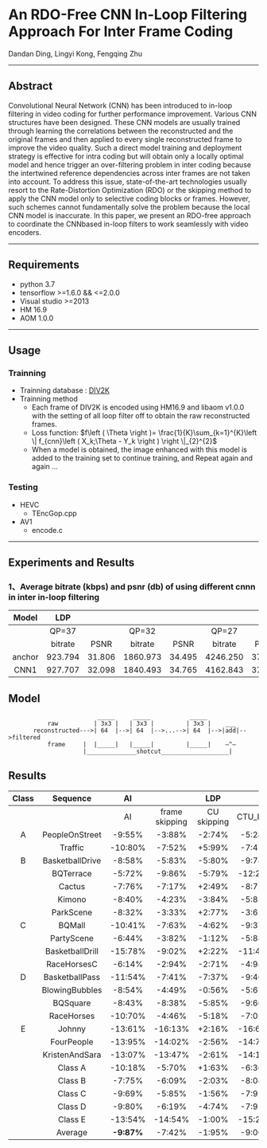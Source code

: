 # An RDO-Free CNN In-Loop Filtering Approach For Inter Frame Coding
Dandan Ding, Lingyi Kong, Fengqing Zhu<br>

---

## Abstract
Convolutional Neural Network (CNN) has been introduced
to in-loop filtering in video coding for further performance
improvement. Various CNN structures have been designed. These
CNN models are usually trained through learning the correlations
between the reconstructed and the original frames and then applied
to every single reconstructed frame to improve the video quality.
Such a direct model training and deployment strategy is effective
for intra coding but will obtain only a locally optimal model and
hence trigger an over-filtering problem in inter coding because
the intertwined reference dependencies across inter frames are not
taken into account. To address this issue, state-of-the-art technologies
usually resort to the Rate-Distortion Optimization (RDO) or the
skipping method to apply the CNN model only to selective coding
blocks or frames. However, such schemes cannot fundamentally solve
the problem because the local CNN model is inaccurate. In this
paper, we present an RDO-free approach to coordinate the CNNbased
in-loop filters to work seamlessly with video encoders. 

---

## Requirements
+ python 3.7
+ tensorflow >=1.6.0 && <=2.0.0
+ Visual studio >=2013
+ HM 16.9
+ AOM 1.0.0

---

## Usage
### Trainning 
+ Trainning database : [DIV2K](https://data.vision.ee.ethz.ch/cvl/DIV2K/)
+ Trainning method
  +  Each frame of DIV2K is encoded using HM16.9 and libaom v1.0.0 with the setting of all loop filter off to obtain the raw reconstructed frames.
  +  Loss function: $f\left ( \Theta  \right )= \frac{1}{K}\sum_{k=1}^{K}\left \| f_{cnn}\left ( X_k;\Theta - Y_k \right ) \right \|_{2}^{2}$
  +  When a model is obtained, the image enhanced with this model is added to the training set to continue training, and Repeat again and again ...
### Testing 
+ HEVC
  + TEncGop.cpp
+ AV1
  + encode.c

---

## Experiments and Results

### 1、Average bitrate (kbps) and psnr (db) of using different cnnn in inter in-loop filtering

|Model|LDP||||||||RA||||||||
|:---:|:---------:|:----:|:-----------------------:|:---------------------:|:--------:|:-------:|:--------:|:--------:|:--------:|:--------:|:--------:|:--------:|:--------:|:--------:|:--------:|:--------:|
||QP=37||QP=32||QP=27||QP=22||QP=37||QP=32||QP=27||QP=22||
||bitrate|PSNR|bitrate|PSNR|bitrate|PSNR|bitrate|PSNR|bitrate|PSNR|bitrate|PSNR|bitrate|PSNR|bitrate|PSNR|
|anchor|923.794|31.806|1860.973|34.495|4246.250|37.278|12540.883|40.295|951.230|32.317|1823.547|34.900|3816.174|37.522|9841.134|40.190|
|CNN1|927.707|32.098|1840.493|34.765|4162.843|37.511|12442.042|40.496|945.974|32.731|1792.072|35.249|3743.491|37.794|9706.375|40.385|




## Model
                             _____     _____           _____
               raw          | 3x3 |   | 3x3 |         | 3x3 |    ___
           reconstructed--->| 64  |-->| 64  |-->...-->| 64  |-->|add|-->filtered
               frame     |  |_____|   |_____|         |_____|    —^—
                         |______________shotcut___________________|
## Results

|Class|Sequence|AI||LDP||||RA|||
|:---:|:---------:|:----:|:-----------------------:|:---------------------:|:--------:|:-------:|:--------:|:--------:|:---------:|:--------:|
|||AI|frame skipping|CU skipping|CTU_RDO|propsed|fram skipping|CU skipping|CTU_RDO|propsed|
|A|PeopleOnStreet|-9:55%|-3:88%|-2:74%|-5:24%|-6:50%|-3:24%|-6:53%|-7:21%|-8:14%|
||Traffic|-10:80%|-7:52%|+5:99%|-7:47%|-8:90%|-7:38%|-6:37%|-9:54%|-10:99%|
|B|BasketballDrive|-8:58%|-5:83%|-5:80%|-9:78%|-9:82%|-3:36%|-6:35%|-8:13%|-8:70%|
||BQTerrace|-5:72%|-9:86%|-5:79%|-12:27%|-10:77%|-8:65%|-9:30%|-12:27%|-11:67%|
||Cactus|-7:76%|-7:17%|+2:49%|-8:72%|-8:46%|-6:07%|-6:45%|-10:14%|-9:80%|
||Kimono|-8:40%|-4:23%|-3:84%|-5:82%|-6:43%|-2:16%|-5:41%|-5:74%|-6:08%|
||ParkScene|-8:32%|-3:33%|+2:77%|-3:62%|-4:67%|-3:55%|-4:46%|-6:28%|-7:28%|
|C|BQMall|-10:41%|-7:63%|-4:62%|-9:37%|-10:48%|-6:27%|-7:51%|-9:65%|-10:69%|
||PartyScene|-6:44%|-3:82%|-1:12%|-5:88%|-5:96%|-3:05%|-3:74%|-5:98%|-6:40%|
||BasketballDrill|-15:78%|-9:02%|+2:22%|-11:45%|-11:75%|-7:62%|-4:75%|-11:17%|-11:96%|
||RaceHorsesC|-6:14%|-2:94%|-2:71%|-4:98%|-4:90%|-2:18%|-4:86%|-5:80%|-5:84%|
|D|BasketballPass|-11:54%|-7:41%|-7:37%|-9:46%|-10:69%|-5:76%|-8:00%|-8:94%|-10:24%|
||BlowingBubbles|-8:54%|-4:49%|-0:56%|-5:67%|-6:07%|-3:53%|-4:14%|-6:36%|-7:39%|
||BQSquare|-8:43%|-8:38%|-5:85%|-9:66%|-11:09%|-6:65%|-6:57%|-8:43%|-9:59%|
||RaceHorses|-10:70%|-4:46%|-5:18%|-7:02%|-7:98%|-3:13%|-7:21%|-7:87%|-8:45%|
|E|Johnny|-13:61%|-16:13%|+2:16%|-16:68%|-17:95%|-12:59%|-10:85%|-14:64%|-16:88%|
||FourPeople|-13:95%|-14:02%|-2:56%|-14:79%|-15:47%|-12:85%|-12:23%|-14:96%|-16:38%|
||KristenAndSara|-13:07%|-13:47%|-2:61%|-14:14%|-15:20%|-11:51%|-11:70%|-13:76%|-15:64%|
||Class A|-10:18%|-5:70%|+1:63%|-6:36%|-7:70%|-5:31%|-6:45%|-8:37%|-9:56%|
||Class B|-7:75%|-6:09%|-2:03%|-8:04%|-8:03%|-4:76%|-6:39%|-8:51%|-8:71%|
||Class C|-9:69%|-5:85%|-1:56%|-7:92%|-8:27%|-4:78%|-5:21%|-8:15%|-8:72%|
||Class D|-9:80%|-6:19%|-4:74%|-7:95%|-8:96%|-4:77%|-6:48%|-7:90%|-8:92%|
||Class E|-13:54%|-14:54%|-1:00%|-15:21%|-16:21%|-12:32%|-11:59%|-14:45%|-16:30%|
||Average|**-9:87%**|-7:42%|-1:95%|-9:00%|**-9:62%**|-6:09%|-7:02%|-9:27%|**-10:12%**|


  
